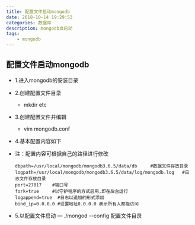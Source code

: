 ```yaml
---
title: 配置文件启动mongodb
date: 2018-10-14 19:29:53
categories: 数据库
description: mongodb自启动
tags:
    - mongodb
---
```



## 配置文件启动mongodb
- 1.进入mongodb的安装目录

- 2.创建配置文件目录

  - mkdir etc

- 3.创建配置文件并编辑

  - vim mongodb.conf

- 4.基本配置内容如下

- 注：配置内容可根据自己的路径进行修改

  ~~~
  dbpath=/usr/local/mongodb/mongodb3.6.5/data/db     #数据文件存放目录
  logpath=/usr/local/mongodb/mongodb3.6.5/data/log/mongodb.log   #日志文件存放目录   
  port=27017   	#端口号
  fork=true    	#以守护程序的方式启用,即在后台运行
  logappend=true  #日志以追加的形式添加
  bind_ip=0.0.0.0 #设置地址0.0.0.0 表示所有人都能访问
  ~~~

- 5.以配置文件启动
  — ./mongod --config  配置文件目录

